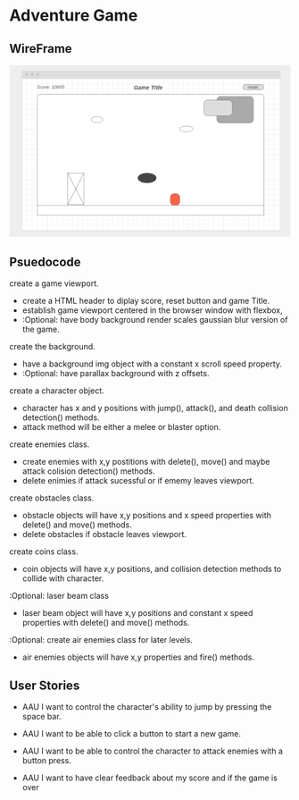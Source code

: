 # Adventure Game

## WireFrame

![Wireframe image](./resources/AdventueGameWireFrame.png)


## Psuedocode 


create a game viewport.  
* create a HTML header to diplay score, reset button and game Title.  
* establish game viewport centered in the browser window with flexbox,  
* :Optional: have body background render scales gaussian blur version of the game.  
  
create the background.  
* have a background img object with a constant x scroll speed property.  
* :Optional: have parallax background with z offsets.  
  
create a character object.  
* character has x and y positions with jump(), attack(), and death collision detection() methods.  
* attack method will be either a melee or blaster option.  
  
create enemies class.  
* create enemies with x,y postitions with delete(), move() and maybe attack colision detection() methods.  
* delete enimies if attack sucessful or if ememy leaves viewport.  
  
create obstacles class.  
* obstacle objects will have x,y positions and x speed properties with delete() and move() methods.  
* delete obstacles if obstacle leaves viewport.  
  
create coins class.  
* coin objects will have x,y positions, and collision detection methods to collide with character.  
  
:Optional: laser beam class  
* laser beam object will have x,y positions and constant x speed properties with delete() and move() methods.  
  
:Optional: create air enemies class for later levels.  
* air enemies objects will have x,y properties and fire() methods.  


## User Stories 

* AAU I want to control the character's ability to jump by pressing the space bar. 

* AAU I want to be able to click a button to start a new game.

* AAU I want to be able to control the character to attack enemies with a button press. 

* AAU I want to have clear feedback about my score and if the game is over

